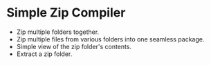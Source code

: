 # Simple Zip Compiler


- Zip multiple folders together.
- Zip multiple files from various folders into one seamless package.
- Simple view of the zip folder's contents.
- Extract a zip folder.
